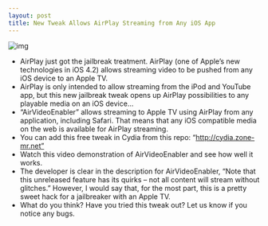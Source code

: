 ```yaml
---
layout: post
title: New Tweak Allows AirPlay Streaming from Any iOS App
---
```

![img](http://media.idownloadblog.com/wp-content/uploads/2010/11/AirPlay-e1290796433385.png)
* AirPlay just got the jailbreak treatment. AirPlay (one of Apple’s new technologies in iOS 4.2) allows streaming video to be pushed from any iOS device to an Apple TV.
* AirPlay is only intended to allow streaming from the iPod and YouTube app, but this new jailbreak tweak opens up AirPlay possibilities to any playable media on an iOS device…
* “AirVideoEnabler” allows streaming to Apple TV using AirPlay from any application, including Safari. That means that any iOS compatible media on the web is available for AirPlay streaming.
* You can add this free tweak in Cydia from this repo: “http://cydia.zone-mr.net”
* Watch this video demonstration of AirVideoEnabler and see how well it works.
* The developer is clear in the description for AirVideoEnabler, “Note that this unreleased feature has its quirks – not all content will stream without glitches.” However, I would say that, for the most part, this is a pretty sweet hack for a jailbreaker with an Apple TV.
* What do you think? Have you tried this tweak out? Let us know if you notice any bugs.

